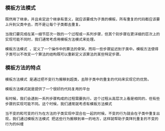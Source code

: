 
### 模板方法模式


    既然用了继承，并且肯定这个继承有意义，就应该要成为子类的模板，所有重复的代码都应该要上升到父类中去，而不是让每个子类都去重复。

    当我们要完成在某一细节层次一致的一个过程或一系列步骤，但其个别步骤在更详细的层次上的实现可能不同时，我们通常考虑用模板方法模式来处理。

    模板方法模式 ，定义了一个操作中的算法的骨架，而将一些步骤延迟到子类中。模板方法使得子类可以不改变一个算法的结构既可以重新定义该算法的某些特定步骤。


### 模板方法的特点

    模板方法模式 是通过把不变行为搬移到超类，去除子类中的重复的代码来实现它的优势。

    模板方法模式就是提供了一个很好的代码复用的平台

    有时候，我们会遇到一系列步骤构成的过程需要执行。这个过程从高层次上看是相同的，但有些步骤的实现可能不同。这个时候，我们通常就考虑有模板方法模式

    当不变的和可变的行为在方法的子类实现中混合在一起的时候，不变的行为就会在子类中重复出现，我们通过模板方法模式 把这些行为搬移到单一的地方，这样就帮助子类拜托重复的不变的行为的纠缠

    